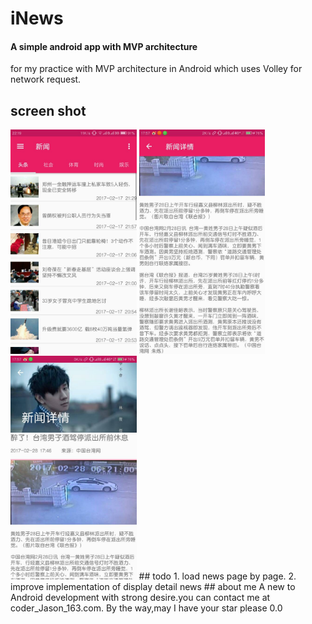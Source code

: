 # iNews
#### A simple android app with MVP architecture
for my practice with MVP architecture in Android which uses Volley for network request.
## screen shot
<img src="screenshots/mainnews.png" width="40%" />
<img src="screenshots/newsdetail.png" width="40%" />
<img src="screenshots/shoot2.png" width="40%" />
## todo
1. load news page by page.
2. improve implementation of display detail news
## about me
A new to Android development with strong desire.you can contact me at coder_Jason_163.com.  
By the way,may I have your star please 0.0
